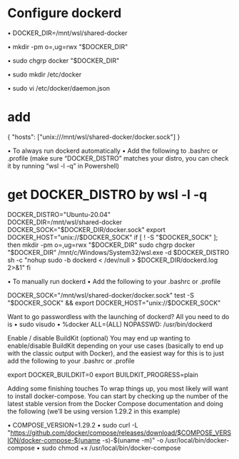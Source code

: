 # Configure dockerd

• DOCKER_DIR=/mnt/wsl/shared-docker

• mkdir -pm o=,ug=rwx "$DOCKER_DIR"

• sudo chgrp docker "$DOCKER_DIR"

• sudo mkdir /etc/docker

• sudo vi /etc/docker/daemon.json

# add 

{
   "hosts": ["unix:///mnt/wsl/shared-docker/docker.sock"]
}

• To always run dockerd automatically
• Add the following to .bashrc or .profile (make sure “DOCKER_DISTRO” matches your distro, you can check it by running “wsl -l -q” in Powershell)

# get DOCKER_DISTRO by wsl -l -q

DOCKER_DISTRO="Ubuntu-20.04"  
DOCKER_DIR=/mnt/wsl/shared-docker
DOCKER_SOCK="$DOCKER_DIR/docker.sock"
export DOCKER_HOST="unix://$DOCKER_SOCK"
if [ ! -S "$DOCKER_SOCK" ]; then
   mkdir -pm o=,ug=rwx "$DOCKER_DIR"
   sudo chgrp docker "$DOCKER_DIR"
   /mnt/c/Windows/System32/wsl.exe -d $DOCKER_DISTRO sh -c "nohup sudo -b dockerd < /dev/null > $DOCKER_DIR/dockerd.log 2>&1"
fi


• To manually run dockerd
• Add the following to your .bashrc or .profile

DOCKER_SOCK="/mnt/wsl/shared-docker/docker.sock"
test -S "$DOCKER_SOCK" && export DOCKER_HOST="unix://$DOCKER_SOCK"

Want to go passwordless with the launching of dockerd?
All you need to do is
• sudo visudo
• %docker ALL=(ALL) NOPASSWD: /usr/bin/dockerd

Enable / disable BuildKit (optional)
You may end up wanting to enable/disable BuildKit depending on your use cases (basically to end up with the classic output with Docker), and the easiest way for this is to just add the following to your .bashrc or .profile

   export DOCKER_BUILDKIT=0
   export BUILDKIT_PROGRESS=plain
   
Adding some finishing touches
To wrap things up, you most likely will want to install docker-compose. You can start by checking up the number of the latest stable version from the Docker Compose documentation and doing the following (we’ll be using version 1.29.2 in this example)

• COMPOSE_VERSION=1.29.2
• sudo curl -L "https://github.com/docker/compose/releases/download/$COMPOSE_VERSION/docker-compose-$(uname -s)-$(uname -m)" -o /usr/local/bin/docker-compose
• sudo chmod +x /usr/local/bin/docker-compose
